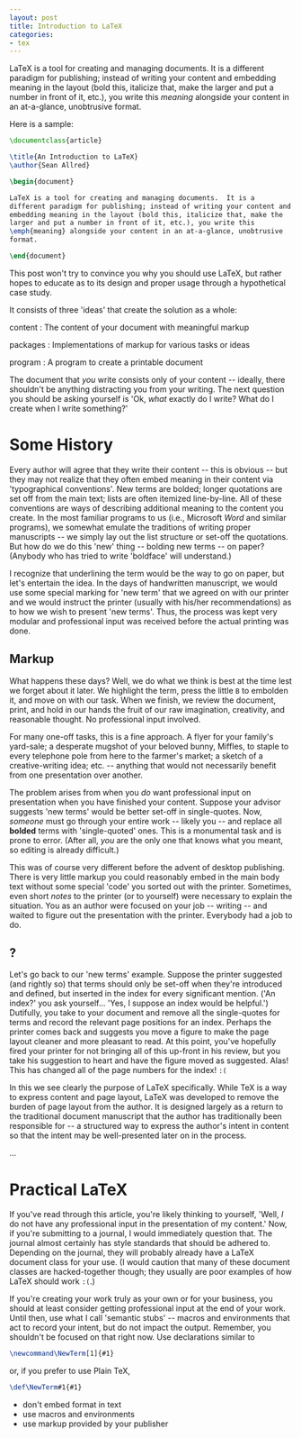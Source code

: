```yaml
---
layout: post
title: Introduction to LaTeX
categories:
- tex
---
```


LaTeX is a tool for creating and managing documents.  It is a
different paradigm for publishing; instead of writing your content and
embedding meaning in the layout (bold this, italicize that, make the
larger and put a number in front of it, etc.), you write this
*meaning* alongside your content in an at-a-glance, unobtrusive
format.

Here is a sample:

~~~ tex
\documentclass{article}

\title{An Introduction to LaTeX}
\author{Sean Allred}

\begin{document}

LaTeX is a tool for creating and managing documents.  It is a
different paradigm for publishing; instead of writing your content and
embedding meaning in the layout (bold this, italicize that, make the
larger and put a number in front of it, etc.), you write this
\emph{meaning} alongside your content in an at-a-glance, unobtrusive
format.

\end{document}
~~~

This post won't try to convince you why you should use LaTeX, but
rather hopes to educate as to its design and proper usage through a
hypothetical case study.

It consists of three 'ideas' that create the solution as a whole:

content
: The content of your document with meaningful markup

packages
: Implementations of markup for various tasks or ideas

program
: A program to create a printable document

The document that *you* write consists only of your content --
ideally, there shouldn't be anything distracting you from your
writing.  The next question you should be asking yourself is 'Ok,
*what* exactly do I write?  What do I create when I write something?'

# Some History

Every author will agree that they write their content -- this is
obvious -- but they may not realize that they often embed meaning in
their content via 'typographical conventions'.  New terms are bolded;
longer quotations are set off from the main text; lists are often
itemized line-by-line.  All of these conventions are ways of
describing additional meaning to the content you create.  In the most
familiar programs to us (i.e., Microsoft *Word* and similar programs),
we somewhat emulate the traditions of writing proper manuscripts -- we
simply lay out the list structure or set-off the quotations.  But how
do we do this 'new' thing -- bolding new terms -- on paper?  (Anybody
who has tried to write 'boldface' will understand.)

I recognize that underlining the term would be the way to go on paper,
but let's entertain the idea.  In the days of handwritten manuscript,
we would use some special marking for 'new term' that we agreed on
with our printer and we would instruct the printer (usually with
his/her recommendations) as to how we wish to present 'new terms'.
Thus, the process was kept very modular and professional input was
received before the actual printing was done.

## Markup

What happens these days?  Well, we do what we think is best at the
time lest we forget about it later.  We highlight the term, press
the little `B` to embolden it, and move on with our task.  When we
finish, we review the document, print, and hold in our hands the fruit
of our raw imagination, creativity, and reasonable thought.  No
professional input involved.

For many one-off tasks, this is a fine approach.  A flyer for your
family's yard-sale; a desperate mugshot of your beloved bunny,
Miffles, to staple to every telephone pole from here to the farmer's
market; a sketch of a creative-writing idea; etc. -- anything that
would not necessarily benefit from one presentation over another.

The problem arises from when you *do* want professional input on
presentation when you have finished your content.  Suppose your
advisor suggests 'new terms' would be better set-off in single-quotes.
Now, *someone* must go through your entire work -- likely you -- and
replace all **bolded** terms with 'single-quoted' ones.  This is a
monumental task and is prone to error.  (After all, *you* are the only
one that knows what you meant, so editing is already difficult.)

This was of course very different before the advent of desktop
publishing.  There is very little markup you could reasonably embed in
the main body text without some special 'code' you sorted out with the
printer.  Sometimes, even short *notes* to the printer (or to
yourself) were necessary to explain the situation.  You as an author
were focused on your job -- writing -- and waited to figure out the
presentation with the printer.  Everybody had a job to do.

## ?

Let's go back to our 'new terms' example.  Suppose the printer
suggested (and rightly so) that terms should only be set-off when
they're introduced and defined, but inserted in the index for every
significant mention.  ('An index?' you ask yourself... 'Yes, I suppose
an index would be helpful.')  Dutifully, you take to your document and
remove all the single-quotes for terms and record the relevant page
positions for an index.  Perhaps the printer comes back and suggests
you move a figure to make the page layout cleaner and more pleasant to
read.  At this point, you've hopefully fired your printer for not
bringing all of this up-front in his review, but you take his
suggestion to heart and have the figure moved as suggested.  Alas!
This has changed all of the page numbers for the index!  `:(`

In this we see clearly the purpose of LaTeX specifically.  While TeX
is a way to express content and page layout, LaTeX was developed to
remove the burden of page layout from the author.  It is designed
largely as a return to the traditional document manuscript that the
author has traditionally been responsible for -- a structured way to
express the author's intent in content so that the intent may be
well-presented later on in the process.

...

# Practical LaTeX

If you've read through this article, you're likely thinking to
yourself, 'Well, *I* do not have any professional input in the
presentation of my content.'  Now, if you're submitting to a journal,
I would immediately question that.  The journal almost certainly has
style standards that should be adhered to.  Depending on the journal,
they will probably already have a LaTeX document class for your use.
(I would caution that many of these document classes are
hacked-together though; they usually are poor examples of how LaTeX
should work `:(`.)

If you're creating your work truly as your own or for your business,
you should at least consider getting professional input at the end of
your work.  Until then, use what I call 'semantic stubs' -- macros and
environments that act to record your intent, but do not impact the
output.  Remember, you shouldn't be focused on that right now.  Use
declarations similar to

~~~ tex
\newcommand\NewTerm[1]{#1}
~~~

or, if you prefer to use Plain TeX,

~~~ tex
\def\NewTerm#1{#1}
~~~


- don't embed format in text
- use macros and environments
- use markup provided by your publisher
